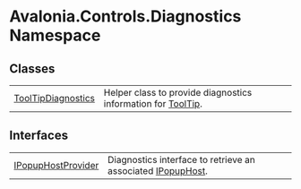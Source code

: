 # Avalonia.Controls.Diagnostics Namespace






## Classes
<table>
<tr>
<td><a href="T_Avalonia_Controls_Diagnostics_ToolTipDiagnostics">ToolTipDiagnostics</a></td>
<td>Helper class to provide diagnostics information for <a href="T_Avalonia_Controls_ToolTip">ToolTip</a>.</td>
</tr>
</table>

## Interfaces
<table>
<tr>
<td><a href="T_Avalonia_Controls_Diagnostics_IPopupHostProvider">IPopupHostProvider</a></td>
<td>Diagnostics interface to retrieve an associated <a href="T_Avalonia_Controls_Primitives_IPopupHost">IPopupHost</a>.</td>
</tr>
</table>